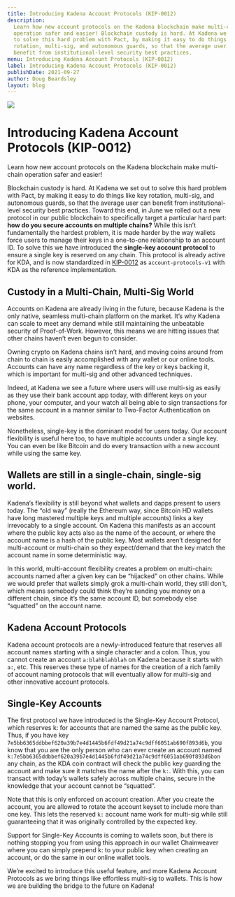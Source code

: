 ```yaml
---
title: Introducing Kadena Account Protocols (KIP-0012)
description:
  Learn how new account protocols on the Kadena blockchain make multi-chain
  operation safer and easier! Blockchain custody is hard. At Kadena we set out
  to solve this hard problem with Pact, by making it easy to do things like key
  rotation, multi-sig, and autonomous guards, so that the average user can
  benefit from institutional-level security best practices.
menu: Introducing Kadena Account Protocols (KIP-0012)
label: Introducing Kadena Account Protocols (KIP-0012)
publishDate: 2021-09-27
author: Doug Beardsley
layout: blog
---
```


![](/assets/blog/1_40Badddk5S15Yw1X3WOSLg.webp)

# Introducing Kadena Account Protocols (KIP-0012)

Learn how new account protocols on the Kadena blockchain make multi-chain
operation safer and easier!

Blockchain custody is hard. At Kadena we set out to solve this hard problem with
Pact, by making it easy to do things like key rotation, multi-sig, and
autonomous guards, so that the average user can benefit from institutional-level
security best practices. Toward this end, in June we rolled out a new protocol
in our public blockchain to specifically target a particular hard part: **how do
you secure accounts on multiple chains?** While this isn’t fundamentally the
hardest problem, it is made harder by the way wallets force users to manage
their keys in a one-to-one relationship to an account ID. To solve this we have
introduced the **single-key account protocol** to ensure a single key is
reserved on any chain. This protocol is already active for KDA, and is now
standardized in
[KIP-0012](https://github.com/kadena-io/KIPs/blob/master/kip-0012/kip-0012.md)
as `account-protocols-v1` with KDA as the reference implementation.

## Custody in a Multi-Chain, Multi-Sig World

Accounts on Kadena are already living in the future, because Kadena is the only
native, seamless multi-chain platform on the market. It’s why Kadena can scale
to meet any demand while still maintaining the unbeatable security of
Proof-of-Work. However, this means we are hitting issues that other chains
haven’t even begun to consider.

Owning crypto on Kadena chains isn’t hard, and moving coins around from chain to
chain is easily accomplished with any wallet or our online tools. Accounts can
have any name regardless of the key or keys backing it, which is important for
multi-sig and other advanced techniques.

Indeed, at Kadena we see a future where users will use multi-sig as easily as
they use their bank account app today, with different keys on your phone, your
computer, and your watch all being able to sign transactions for the same
account in a manner similar to Two-Factor Authentication on websites.

Nonetheless, single-key is the dominant model for users today. Our account
flexibility is useful here too, to have multiple accounts under a single key.
You can even be like Bitcoin and do every transaction with a new account while
using the same key.

## Wallets are still in a single-chain, single-sig world.

Kadena’s flexibility is still beyond what wallets and dapps present to users
today. The “old way” (really the Ethereum way, since Bitcoin HD wallets have
long mastered multiple keys and multiple accounts) links a key irrevocably to a
single account. On Kadena this manifests as an account where the public key acts
also as the name of the account, or where the account name is a hash of the
public key. Most wallets aren’t designed for multi-account or multi-chain so
they expect/demand that the key match the account name in some deterministic
way.

In this world, multi-account flexibility creates a problem on multi-chain:
accounts named after a given key can be “hijacked” on other chains. While we
would prefer that wallets simply grok a multi-chain world, they still don’t,
which means somebody could think they’re sending you money on a different chain,
since it’s the same account ID, but somebody else “squatted” on the account
name.

## Kadena Account Protocols

Kadena account protocols are a newly-introduced feature that reserves all
account names starting with a single character and a colon. Thus, you cannot
create an account `a:blahblahblah` on Kadena because it starts with `a:`, etc.
This reserves these type of names for the creation of a rich family of account
naming protocols that will eventually allow for multi-sig and other innovative
account protocols.

## Single-Key Accounts

The first protocol we have introduced is the Single-Key Account Protocol, which
reserves k: for accounts that are named the same as the public key. Thus, if you
have key `7e5bb6365ddbbef620a39b7e4d1445b6fdf49d21a74c9dff6051ab690f893d6b`, you
know that you are the only person who can ever create an account named
`k:7e5bb6365ddbbef620a39b7e4d1445b6fdf49d21a74c9dff6051ab690f893d6bon` any
chain, as the KDA coin contract will check the public key guarding the account
and make sure it matches the name after the `k:`. With this, you can transact
with today’s wallets safely across multiple chains, secure in the knowledge that
your account cannot be “squatted”.

Note that this is only enforced on account creation. After you create the
account, you are allowed to rotate the account keyset to include more than one
key. This lets the reserved `k:` account name work for multi-sig while still
guaranteeing that it was originally controlled by the expected key.

Support for Single-Key Accounts is coming to wallets soon, but there is nothing
stopping you from using this approach in our wallet Chainweaver where you can
simply prepend k: to your public key when creating an account, or do the same in
our online wallet tools.

We’re excited to introduce this useful feature, and more Kadena Account
Protocols as we bring things like effortless multi-sig to wallets. This is how
we are building the bridge to the future on Kadena!
